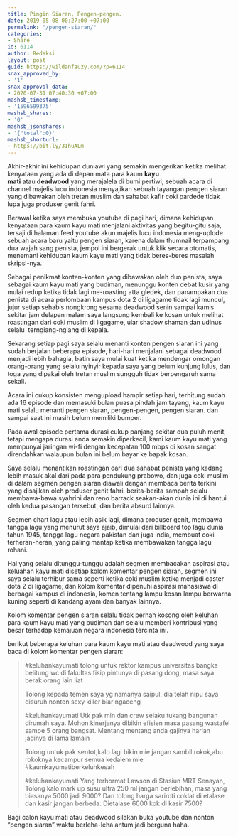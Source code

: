 ```yaml
---
title: Pingin Siaran, Pengen-pengen.
date: 2019-05-08 00:27:00 +07:00
permalink: "/pengen-siaran/"
categories:
- Share
id: 6114
author: Redaksi
layout: post
guid: https://wildanfauzy.com/?p=6114
snax_approved_by:
- '1'
snax_approval_data:
- 2020-07-31 07:40:30 +07:00
mashsb_timestamp:
- '1596599375'
mashsb_shares:
- '0'
mashsb_jsonshares:
- '{"total":0}'
mashsb_shorturl:
- https://bit.ly/31huALm
---
```


Akhir-akhir ini kehidupan duniawi yang semakin mengerikan ketika melihat kenyataan yang ada di depan mata para kaum&nbsp;**kayu mati**&nbsp;atau&nbsp;**deadwood**&nbsp;yang merajalela di bumi pertiwi, sebuah acara di channel majelis lucu indonesia menyajikan sebuah tayangan pengen siaran yang dibawakan oleh tretan muslim dan sahabat kafir coki pardede tidak lupa juga produser genit fahri.

Berawal ketika saya membuka youtube di pagi hari, dimana kehidupan kenyataan para kaum kayu mati menjalani aktivitas yang begitu-gitu saja, tersaji di halaman feed youtube akun majelis lucu indonesia meng-uplode sebuah acara baru yaitu pengen siaran, karena dalam thumnail terpampang dua wajah sang penista, jempol ini bergerak untuk klik secara otomatis, menemani kehidupan kaum kayu mati yang tidak beres-beres masalah skripsi-nya.

Sebagai penikmat konten-konten yang dibawakan oleh duo penista, saya sebagai kaum kayu mati yang budiman, menunggu konten debat kusir yang mulai redup ketika tidak lagi me-roasting atta gledek, dan panampakan dua penista di acara perlombaan kampus dota 2 di ligagame tidak lagi muncul, jujur setiap sehabis nongkrong sesama deadwood senin sampai kamis sekitar jam delapan malam saya langsung kembali ke kosan untuk melihat roastingan dari coki muslim di ligagame, ular shadow shaman dan udinus selalu&nbsp; terngiang-ngiang di kepala.

Sekarang setiap pagi saya selalu menanti konten pengen siaran ini yang sudah berjalan beberapa episode, hari-hari menjalani sebagai deadwood menjadi lebih bahagia, batin saya mulai kuat ketika mendengar omongan orang-orang yang selalu nyinyir kepada saya yang belum kunjung lulus, dan toga yang dipakai oleh tretan muslim sungguh tidak berpengaruh sama sekali.

Acara ini cukup konsisten mengupload hampir setiap hari, terhitung sudah ada 16 episode dan memasuki bulan puasa pindah jam tayang, kaum kayu mati selalu menanti pengen siaran, pengen-pengen, pengen siaran. dan sampai saat ini masih belum memiliki bumper.

Pada awal episode pertama durasi cukup panjang sekitar dua puluh menit, tetapi mengapa durasi anda semakin diperkecil, kami kaum kayu mati yang mempunyai jaringan wi-fi dengan kecepatan 100 mbps di kosan sangat direndahkan walaupun bulan ini belum bayar ke bapak kosan.

Saya selalu menantikan roastingan dari dua sahabat penista yang kadang lebih masuk akal dari pada para pendukung prabowo, dan juga coki muslim di dalam segmen pengen siaran diawali dengan membaca berita terkini yang disajikan oleh produser genit fahri, berita-berita sampah selalu membawa-bawa syahrini dan reno barrack seakan-akan dunia ini di hantui oleh kedua pasangan tersebut, dan berita absurd lainnya.

Segmen chart lagu atau lebih asik lagi, dimana produser genit, membawa tangga lagu yang menurut saya ajaib, dimulai dari billboard top lagu dunia tahun 1945, tangga lagu negara pakistan dan juga india, membuat coki terheran-heran, yang paling mantap ketika membawakan tangga lagu rohani.

Hal yang selalu ditunggu-tunggu adalah segmen membacakan aspirasi atau keluahan kayu mati disetiap kolom komentar pengen siaran, segmen ini saya selalu terhibur sama seperti ketika coki muslim ketika menjadi caster dota 2 di ligagame, dan kolom komentar dipenuhi aspirasi mahasiswa di berbagai kampus di indonesia, komen tentang lampu kosan lampu berwarna kuning seperti di kandang ayam dan banyak lainnya.

Kolom komentar pengen siaran selalu tidak pernah kosong oleh keluhan para kaum kayu mati yang budiman dan selalu memberi kontribusi yang besar terhadap kemajuan negara indonesia tercinta ini.

berikut beberapa keluhan para kaum kayu mati atau deadwood yang saya baca di kolom komentar pengen siaran:

<blockquote class="wp-block-quote">
  <p>
    #keluhankayumati tolong untuk rektor kampus universitas bangka belitung wc di fakultas fisip pintunya di pasang dong, masa saya berak orang lain liat
  </p>
  
  <p>
    Tolong kepada temen saya yg namanya saipul, dia telah nipu saya disuruh nonton sexy killer biar ngaceng
  </p>
  
  <p>
    #keluhankayumati Utk pak min dan crew selaku tukang bangunan dirumah saya. Mohon kinerjanya dibikin efisien masa pasang wastafel sampe 5 orang bangsat. Mentang mentang anda gajinya harian jadinya di lama lamain
  </p>
  
  <p>
    Tolong untuk pak sentot,kalo lagi bikin mie jangan sambil rokok,abu rokoknya kecampur semua kedalem mie #kaumkayumatiberkeluhkesah
  </p>
  
  <p>
    #keluhankayumati Yang terhormat Lawson di Stasiun MRT Senayan, Tolong kalo mark up susu ultra 250 ml jangan berlebihan, masa yang biasanya 5000 jadi 9000? Dan tolong harga sariroti coklat di etalase dan kasir jangan berbeda. Dietalase 6000 kok di kasir 7500?
  </p>
</blockquote>

Bagi calon kayu mati atau deadwood silakan buka youtube dan nonton “pengen siaran” waktu berleha-leha antum jadi berguna haha.